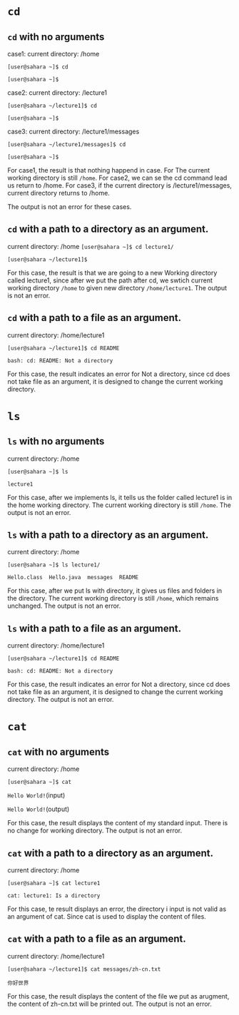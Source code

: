 # `cd`

## `cd` with no arguments

case1: current directory: /home

`[user@sahara ~]$ cd`

`[user@sahara ~]$`

case2: current directory: /lecture1

`[user@sahara ~/lecture1]$ cd`

`[user@sahara ~]$`

case3: current directory: /lecture1/messages

`[user@sahara ~/lecture1/messages]$ cd `

`[user@sahara ~]$`


For case1, the result is that nothing happend in case. For The current working directory is still `/home`. For case2, we can se the cd command lead us return to /home. For case3, if the current directory is /lecture1/messages, current directory returns to /home. 

The output is not an error for these cases.


## `cd` with a path to a directory as an argument.

current directory: /home
`[user@sahara ~]$ cd lecture1/`

`[user@sahara ~/lecture1]$ `

For this case, the result is that we are going to a new Working directory called lecture1, since after we put the path after cd, we swtich current working directory `/home` to given new directory `/home/lecture1`.
The output is not an error.


## `cd` with a path to a file as an argument.

current directory: /home/lecture1

`[user@sahara ~/lecture1]$ cd README`

`bash: cd: README: Not a directory`


For this case, the result indicates an error for Not a directory, since cd does not take file as an argument, it is designed to change the current working directory.



# `ls`

## `ls` with no arguments

current directory: /home

`[user@sahara ~]$ ls`

`lecture1`


For this case, after we implements ls, it tells us the folder called lecture1 is in the home working directory. The current working directory is still `/home`.
The output is not an error.


## `ls` with a path to a directory as an argument.

current directory: /home

`[user@sahara ~]$ ls lecture1/`

`Hello.class  Hello.java  messages  README`



For this case, after we put ls with directory, it gives us files and folders in the directory. The current working directory is still `/home`, which remains unchanged.
The output is not an error.


## `ls` with a path to a file as an argument.

current directory: /home/lecture1

`[user@sahara ~/lecture1]$ cd README`

`bash: cd: README: Not a directory`



For this case, the result indicates an error for Not a directory, since cd does not take file as an argument, it is designed to change the current working directory.
The output is not an error.


# `cat`

## `cat` with no arguments

current directory: /home

`[user@sahara ~]$ cat`

`Hello World!`(input)

`Hello World!`(output)



For this case, the result displays the content of my standard input. There is no change for working directory.
The output is not an error.




## `cat` with a path to a directory as an argument.

current directory: /home

`[user@sahara ~]$ cat lecture1`

`cat: lecture1: Is a directory`



For this case, te result displays an error, the directory i input is not valid as an argument of cat. Since cat is used to display the content of files.


## `cat` with a path to a file as an argument.

current directory: /home/lecture1

`[user@sahara ~/lecture1]$ cat messages/zh-cn.txt`

`你好世界`



For this case, the result displays the content of the file we put as arugment, the content of zh-cn.txt will be printed out. 
The output is not an error.



